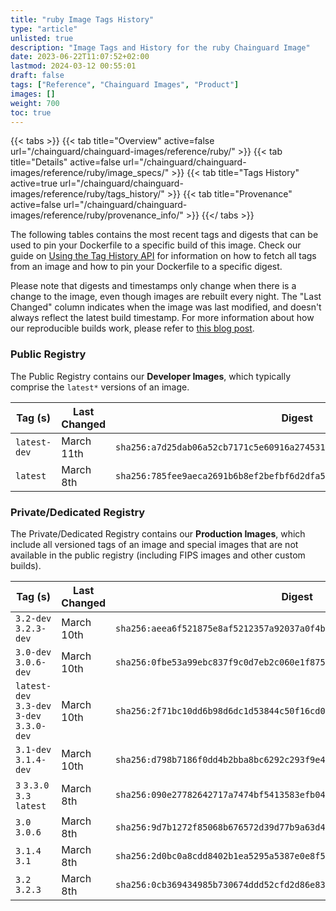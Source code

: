 ```yaml
---
title: "ruby Image Tags History"
type: "article"
unlisted: true
description: "Image Tags and History for the ruby Chainguard Image"
date: 2023-06-22T11:07:52+02:00
lastmod: 2024-03-12 00:55:01
draft: false
tags: ["Reference", "Chainguard Images", "Product"]
images: []
weight: 700
toc: true
---
```


{{< tabs >}}
{{< tab title="Overview" active=false url="/chainguard/chainguard-images/reference/ruby/" >}}
{{< tab title="Details" active=false url="/chainguard/chainguard-images/reference/ruby/image_specs/" >}}
{{< tab title="Tags History" active=true url="/chainguard/chainguard-images/reference/ruby/tags_history/" >}}
{{< tab title="Provenance" active=false url="/chainguard/chainguard-images/reference/ruby/provenance_info/" >}}
{{</ tabs >}}

The following tables contains the most recent tags and digests that can be used to pin your Dockerfile to a specific build of this image. Check our guide on [Using the Tag History API](/chainguard/chainguard-images/using-the-tag-history-api/) for information on how to fetch all tags from an image and how to pin your Dockerfile to a specific digest.

Please note that digests and timestamps only change when there is a change to the image, even though images are rebuilt every night. The "Last Changed" column indicates when the image was last modified, and doesn't always reflect the latest build timestamp. For more information about how our reproducible builds work, please refer to [this blog post](https://www.chainguard.dev/unchained/reproducing-chainguards-reproducible-image-builds).

### Public Registry
The Public Registry contains our **Developer Images**, which typically comprise the `latest*` versions of an image.

| Tag (s)       | Last Changed | Digest                                                                    |
|---------------|--------------|---------------------------------------------------------------------------|
|  `latest-dev` | March 11th   | `sha256:a7d25dab06a52cb7171c5e60916a274531dcce086fe0e2da2a9830be7ebe724d` |
|  `latest`     | March 8th    | `sha256:785fee9aeca2691b6b8ef2befbf6d2dfa5db1ae266a3e2710c3f56e3bbff1e3d` |


### Private/Dedicated Registry
The Private/Dedicated Registry contains our **Production Images**, which include all versioned tags of an image and special images that are not available in the public registry (including FIPS images and other custom builds).

| Tag (s)                                     | Last Changed | Digest                                                                    |
|---------------------------------------------|--------------|---------------------------------------------------------------------------|
|  `3.2-dev` `3.2.3-dev`                      | March 10th   | `sha256:aeea6f521875e8af5212357a92037a0f4b23cfaeedb7f89ada2f909bd27b2aed` |
|  `3.0-dev` `3.0.6-dev`                      | March 10th   | `sha256:0fbe53a99ebc837f9c0d7eb2c060e1f875f61eae2172e4a86ecfe699fc744b44` |
|  `latest-dev` `3.3-dev` `3-dev` `3.3.0-dev` | March 10th   | `sha256:2f71bc10dd6b98d6dc1d53844c50f16cd0999055cb1199b1968c683cf55b8921` |
|  `3.1-dev` `3.1.4-dev`                      | March 10th   | `sha256:d798b7186f0dd4b2bba8bc6292c293f9e41d7ddf0af5dd76a8b6b711a58faeee` |
|  `3` `3.3.0` `3.3` `latest`                 | March 8th    | `sha256:090e27782642717a7474bf5413583efb047f98a74a9ffa504e09bf6b02a9b5a1` |
|  `3.0` `3.0.6`                              | March 8th    | `sha256:9d7b1272f85068b676572d39d77b9a63d4393c4642e6414f9e2ab5cf88eb176c` |
|  `3.1.4` `3.1`                              | March 8th    | `sha256:2d0bc0a8cdd8402b1ea5295a5387e0e8f5aa5173c38718046fa858341c463944` |
|  `3.2` `3.2.3`                              | March 8th    | `sha256:0cb369434985b730674ddd52cfd2d86e8385bc9e2dd383f150e92138f1345049` |

